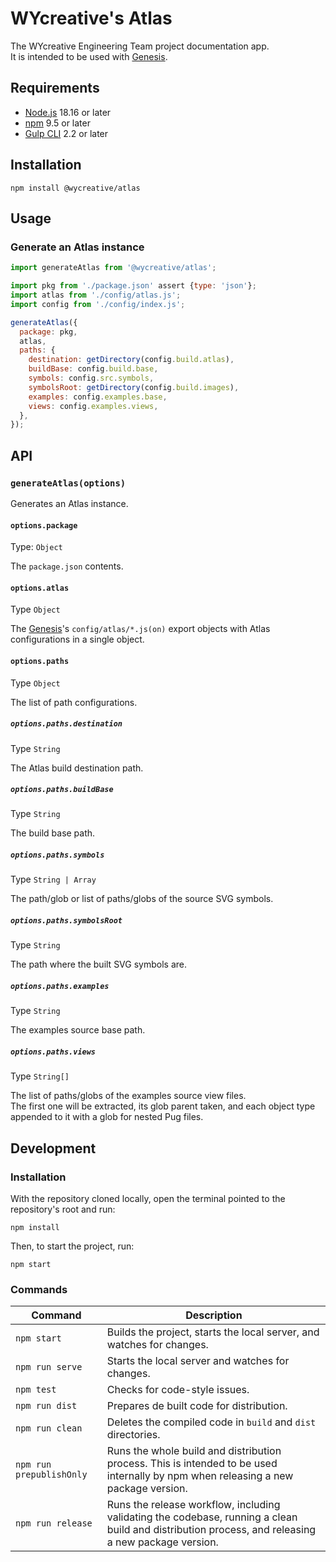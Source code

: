 # WYcreative's Atlas

The WYcreative Engineering Team project documentation app.\
It is intended to be used with [Genesis](https://github.com/WYcreative/genesis).


## Requirements

- [Node.js](https://nodejs.org/en/) 18.16 or later
- [npm](https://www.npmjs.com/) 9.5 or later
- [Gulp CLI](https://gulpjs.com/) 2.2 or later

## Installation

``` shell
npm install @wycreative/atlas
```

## Usage

### Generate an Atlas instance

``` js
import generateAtlas from '@wycreative/atlas';

import pkg from './package.json' assert {type: 'json'};
import atlas from './config/atlas.js';
import config from './config/index.js';

generateAtlas({
  package: pkg,
  atlas,
  paths: {
    destination: getDirectory(config.build.atlas),
    buildBase: config.build.base,
    symbols: config.src.symbols,
    symbolsRoot: getDirectory(config.build.images),
    examples: config.examples.base,
    views: config.examples.views,
  },
});
```

## API

### `generateAtlas(options)`

Generates an Atlas instance.

#### `options.package`

Type: `Object`

The `package.json` contents.

#### `options.atlas`

Type `Object`

The [Genesis](https://github.com/WYcreative/genesis)'s `config/atlas/*.js(on)` export objects with Atlas configurations in a single object.

#### `options.paths`

Type `Object`

The list of path configurations.

##### `options.paths.destination`

Type `String`

The Atlas build destination path.

##### `options.paths.buildBase`

Type `String`

The build base path.

##### `options.paths.symbols`

Type `String | Array`

The path/glob or list of paths/globs of the source SVG symbols.

##### `options.paths.symbolsRoot`

Type `String`

The path where the built SVG symbols are.

##### `options.paths.examples`

Type `String`

The examples source base path.

##### `options.paths.views`

Type `String[]`

The list of paths/globs of the examples source view files.\
The first one will be extracted, its glob parent taken, and each object type appended to it with a glob for nested Pug files.


## Development

### Installation

With the repository cloned locally, open the terminal pointed to the repository's root and run:

``` shell
npm install
```

Then, to start the project, run:

``` shell
npm start
```

### Commands

Command | Description
---|---
`npm start` | Builds the project, starts the local server, and watches for changes.
`npm run serve` | Starts the local server and watches for changes.
`npm test` | Checks for code-style issues.
`npm run dist` | Prepares de built code for distribution.
`npm run clean` | Deletes the compiled code in `build` and `dist` directories.
`npm run prepublishOnly` | Runs the whole build and distribution process. This is intended to be used internally by npm when releasing a new package version.
`npm run release` | Runs the release workflow, including validating the codebase, running a clean build and distribution process, and releasing a new package version.

